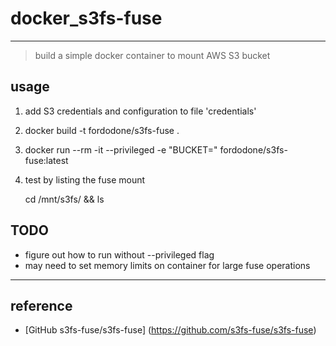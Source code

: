 # docker_s3fs-fuse
----
>build a simple docker container to mount AWS S3 bucket

## usage
1) add S3 credentials and configuration to file 'credentials'

2) docker build -t fordodone/s3fs-fuse .

3) docker run --rm -it --privileged -e "BUCKET=<bucketname>" fordodone/s3fs-fuse:latest

4) test by listing the fuse mount

     cd /mnt/s3fs/<bucketname> && ls

## TODO
* figure out how to run without --privileged flag
* may need to set memory limits on container for large fuse operations

----
## reference
* [GitHub s3fs-fuse/s3fs-fuse] (https://github.com/s3fs-fuse/s3fs-fuse)

